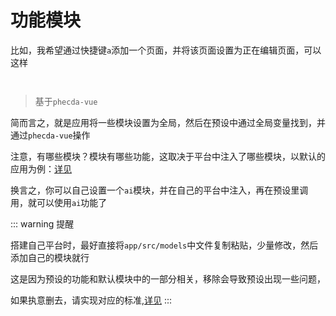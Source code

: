 # 功能模块
比如，我希望通过快捷键`a`添加一个页面，并将该页面设置为正在编辑页面，可以这样

```


```
> 基于`phecda-vue`

简而言之，就是应用将一些模块设置为全局，然后在预设中通过全局变量找到，并通过`phecda-vue`操作

注意，有哪些模块？模块有哪些功能，这取决于平台中注入了哪些模块，以默认的应用为例：[详见](https://github.com/fgsreally/alioth/tree/main/app/src/models)

换言之，你可以自己设置一个`ai`模块，并在自己的平台中注入，再在预设里调用，就可以使用`ai`功能了

::: warning 提醒

搭建自己平台时，最好直接将`app/src/models`中文件复制粘贴，少量修改，然后添加自己的模块就行 


这是因为预设的功能和默认模块中的一部分相关，移除会导致预设出现一些问题，

如果执意删去，请实现对应的标准,[详见](./preset.md#自定义预设)
:::